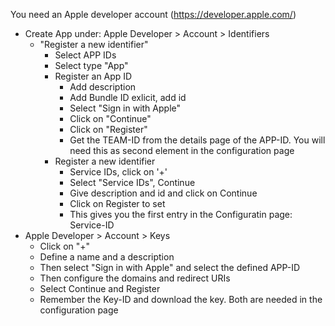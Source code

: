 You need an Apple developer account (https://developer.apple.com/)

* Create App under: Apple Developer > Account > Identifiers
    * "Register a new identifier"
        * Select APP IDs
        * Select type "App"
        * Register an App ID
            * Add description
            * Add Bundle ID exlicit, add id
            * Select "Sign in with Apple"
            * Click on "Continue"
            * Click on "Register"
            * Get the TEAM-ID from the details page of the APP-ID. You will need this as second element in the configuration page
        * Register a new identifier
            * Service IDs, click on '+'
            * Select "Service IDs", Continue
            * Give description and id and click on Continue
            * Click on Register to set
            * This gives you the first entry in the Configuratin page: Service-ID
* Apple Developer > Account > Keys
    * Click on "+"
    * Define a name and a description
    * Then select "Sign in with Apple" and select the defined APP-ID
    * Then configure the domains and redirect URIs
    * Select Continue and Register
    * Remember the Key-ID and download the key. Both are needed in the configuration page
